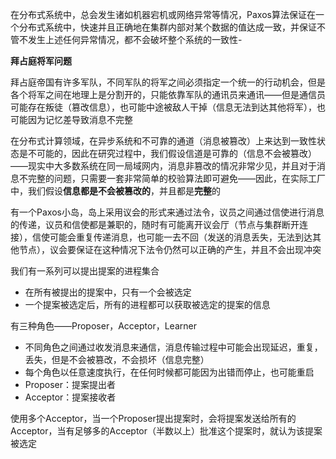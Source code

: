

在分布式系统中，总会发生诸如机器宕机或网络异常等情况，Paxos算法保证在一个分布式系统中，快速并且正确地在集群内部对某个数据的值达成一致，并保证不管不发生上述任何异常情况，都不会破坏整个系统的一致性-



**拜占庭将军问题**

拜占庭帝国有许多军队，不同军队的将军之间必须指定一个统一的行动机会，但是各个将军之间在地理上是分割开的，只能依靠军队的通讯员来通讯——但是通信员可能存在叛徒（篡改信息），也可能中途被敌人干掉（信息无法到达其他将军），也可能因为记忆差导致消息不完整



在分布式计算领域，在异步系统和不可靠的通道（消息被篡改）上来达到一致性状态是不可能的，因此在研究过程中，我们假设信道是可靠的（信息不会被篡改）——现实中大多数系统在同一局域网内，消息非篡改的情况非常少见，并且对于消息不完整的问题，只需要一套非常简单的校验算法即可避免——因此，在实际工厂中，我们假设**信息都是不会被篡改的**，并且都是**完整**的



有一个Paxos小岛，岛上采用议会的形式来通过法令，议员之间通过信使进行消息的传递，议员和信使都是兼职的，随时有可能离开议会厅（节点与集群断开连接），信使可能会重复传递消息，也可能一去不回（发送的消息丢失，无法到达其他节点），议会要保证在这种情况下法令仍然可以正确的产生，并且不会出现冲突





我们有一系列可以提出提案的进程集合

* 在所有被提出的提案中，只有一个会被选定
* 一个提案被选定后，所有的进程都可以获取被选定的提案的信息



有三种角色——Proposer，Acceptor，Learner

* 不同角色之间通过收发消息来通信，消息传输过程中可能会出现延迟，重复，丢失，但是不会被篡改，不会损坏（信息完整）
* 每个角色以任意速度执行，在任何时候都可能因为出错而停止，也可能重启
* Proposer：提案提出者
* Acceptor：提案接收者



使用多个Acceptor，当一个Proposer提出提案时，会将提案发送给所有的Acceptor，当有足够多的Acceptor（半数以上）批准这个提案时，就认为该提案被选定

